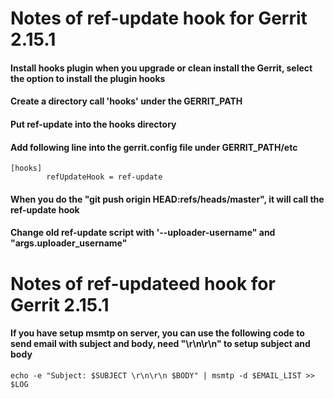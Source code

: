 # Notes of ref-update hook for Gerrit 2.15.1

#### Install hooks plugin when you upgrade or clean install the Gerrit, select the option to install the plugin hooks
#### Create a directory call 'hooks' under the GERRIT_PATH
#### Put ref-update into the hooks directory
#### Add following line into the gerrit.config file under GERRIT_PATH/etc
```
[hooks]
        refUpdateHook = ref-update

```
#### When you do the "git push origin HEAD:refs/heads/master", it will call the ref-update hook
#### Change old ref-update script with '--uploader-username" and "args.uploader_username"


# Notes of ref-updateed hook for Gerrit 2.15.1
#### If you have setup msmtp on server, you can use the following code to send email with subject and body, need "\r\n\r\n" to setup subject and body
```
echo -e "Subject: $SUBJECT \r\n\r\n $BODY" | msmtp -d $EMAIL_LIST >> $LOG
```
